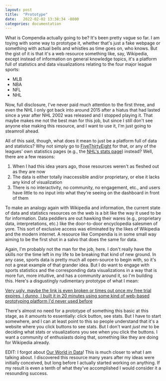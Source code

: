 ```yaml
---
layout: post
title:  "Prototype"
date:   2022-02-02 13:38:34 -0800
categories: documentation
---
```


What is Compendia actually going to be? It's been pretty vague so far. I am toying with
some way to prototype it, whether that's just a fake webpage or something with actual
bells and whistles as time goes on, who knows. But the gist of it is that it's a web 
resource something like, say, Wikipedia, except instead of information on general knowledge
topics, it's a platform full of statistics and data visualizations relating to the
four major league sports: 

* MLB
* NBA
* NFL
* NHL

Now, full disclosure, I've never paid much attention to the first three, and even the
NHL I only got back into around 2015 after a hiatus that had lasted since a year after NHL 
2002 was released and I stopped playing it. That maybe makes me not the best man for this job,
but since I still don't see anyone else making this resource, and I want to use it, I'm 
just going to steamroll ahead. 

All of this said, though, what does it mean to just be a platform full of data and 
statistics? Why not simply go to [FiveThirtyEight](https://fivethirtyeight.com/sports/) 
for that, or any of the leagues' own statistics pages (e.g., the 
[NHL's stats page](https://www.nhl.com/stats/)) instead? Well, there are a few reasons:

1. When I had this idea years ago, those resources weren't as fleshed out as they are now
2. The data is either totally inaccessible and/or proprietary, or else it lacks any kind of
      visualization
3. There is no interactivity, no community, no engagement, etc., and users have little to no
      input into what they're seeing on the dashboard in front of them

To make an analogy again with Wikipedia and information, the current state of data and
statistics resources on the web is a bit like the way it used to be for information. Data
peddlers are out hawking their wares (e.g., proprietary data, interpretations, etc.) like
the door-to-door encyclopedia salesmen of yore. This sort of exclusive access was eliminated
by the likes of Wikipedia and the modern internet. A resource like Compendia is in some
small way aiming to be the first shot in a salvo that does the same for data.

Again, I'm probably not the man for the job, here. I don't really have the skills nor the time
left in my life to be breaking that kind of new ground. In any case, sports data is pretty much
all open-source to begin with, so it's not a great example of that grander idea. But I do want 
to engage with sports statistics and the corresponding data visualizations in a way that is 
more fun, more intuitive, and has a community around it, so I'm building this. Here's a 
disgustingly rudimentary prototype of what I mean:

[Very ugly, maybe the link is even broken or times out once my free trial expires, I dunno, I built it in 20 minutes using some kind of web-based prototyping platform I'd never used before](https://preview.uxpin.com/f6604640448bf3ee6a6f28977a55985c36887161)

There's almost no need for a prototype of something this basic at this stage, as it amounts
to essentially: click button, see stats. But I have to start somewhere, and I can at least
point to this so people understand that it's a website where you click buttons to see stats.
But I don't want *just me* to be deciding what stats or visualizations you see when you click
the buttons. I want a community of enthusiasts doing that, something like they are doing
for Wikipedia already. 

EDIT: I forgot about [Our World in Data](https://ourworldindata.org/)! This is much closer to
what I am talking about. I discovered this resource many years after my ideas were initially
conceived, but long before I actually started working on anything. If my result is even a
tenth of what they've accomplished I would consider it a resounding success.
